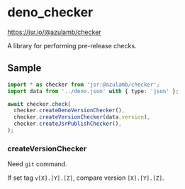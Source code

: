 # deno_checker

https://jsr.io/@azulamb/checker

A library for performing pre-release checks.

## Sample

```ts
import * as checker from 'jsr:@azulamb/checker';
import data from '../deno.json' with { type: 'json' };

await checker.check(
  checker.createDenoVersionChecker(),
  checker.createVersionChecker(data.version),
  checker.createJsrPublishChecker(),
);
```

### createVersionChecker

Need `git` command.

If set tag `v[X].[Y].[Z]`, compare version `[X].[Y].[Z]`.
